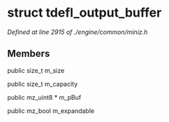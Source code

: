 # struct tdefl_output_buffer

*Defined at line 2915 of ./engine/common/miniz.h*

## Members

public size_t m_size

public size_t m_capacity

public mz_uint8 * m_pBuf

public mz_bool m_expandable



